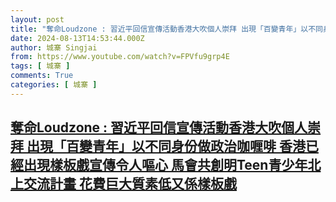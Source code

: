 ```yaml
---
layout: post
title: "奪命Loudzone : 習近平回信宣傳活動香港大吹個人崇拜 出現「百變青年」以不同身份做政治咖喱啡 香港已經出現樣板戲宣傳令人嘔心 馬會共創明Teen青少年北上交流計畫 花費巨大質素低又係樣板戲"
date: 2024-08-13T14:53:44.000Z
author: 城寨 Singjai
from: https://www.youtube.com/watch?v=FPVfu9grp4E
tags: [ 城寨 ]
comments: True
categories: [ 城寨 ]
---
```

<!--1723560824000-->
[奪命Loudzone : 習近平回信宣傳活動香港大吹個人崇拜 出現「百變青年」以不同身份做政治咖喱啡 香港已經出現樣板戲宣傳令人嘔心 馬會共創明Teen青少年北上交流計畫 花費巨大質素低又係樣板戲](https://www.youtube.com/watch?v=FPVfu9grp4E)
------

<div>

</div>
